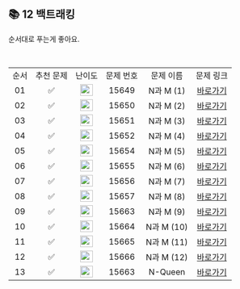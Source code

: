 ## 📚 12 백트래킹

순서대로 푸는게 좋아요.

<br/>

<table>
  <tr>
    <td align="center">순서</td>
    <td align="center">추천 문제</td>
    <td align="center">난이도</td>
    <td align="center">문제 번호</td>
    <td align="center">문제 이름</td>
    <td align="center">문제 링크</td>
  </tr>
  <tr>
    <td align="center">01</td>
    <td align="center">✅</td>
    <td align="center"><img height="23px" width="25px" src="https://d2gd6pc034wcta.cloudfront.net/tier/8.svg"></td>
    <td align="center">15649</td>
    <td align="center">N과 M (1)</td>
    <td align="center"><a href="https://www.acmicpc.net/problem/15649">바로가기</a></td>
  </tr>
  <tr>
    <td align="center">02</td>
    <td align="center">✅</td>
    <td align="center"><img height="23px" width="25px" src="https://d2gd6pc034wcta.cloudfront.net/tier/8.svg"></td>
    <td align="center">15650</td>
    <td align="center">N과 M (2)</td>
    <td align="center"><a href="https://www.acmicpc.net/problem/15650">바로가기</a></td>
  </tr>
  <tr>
    <td align="center">03</td>
    <td align="center">✅</td>
    <td align="center"><img height="23px" width="25px" src="https://d2gd6pc034wcta.cloudfront.net/tier/8.svg"></td>
    <td align="center">15651</td>
    <td align="center">N과 M (3)</td>
    <td align="center"><a href="https://www.acmicpc.net/problem/15651">바로가기</a></td>
  </tr>
  <tr>
    <td align="center">04</td>
    <td align="center">✅</td>
    <td align="center"><img height="23px" width="25px" src="https://d2gd6pc034wcta.cloudfront.net/tier/8.svg"></td>
    <td align="center">15652</td>
    <td align="center">N과 M (4)</td>
    <td align="center"><a href="https://www.acmicpc.net/problem/15652">바로가기</a></td>
  </tr>
  <tr>
    <td align="center">05</td>
    <td align="center">✅</td>
    <td align="center"><img height="23px" width="25px" src="https://d2gd6pc034wcta.cloudfront.net/tier/8.svg"></td>
    <td align="center">15654</td>
    <td align="center">N과 M (5)</td>
    <td align="center"><a href="https://www.acmicpc.net/problem/15654">바로가기</a></td>
  </tr>
  <tr>
    <td align="center">06</td>
    <td align="center">✅</td>
    <td align="center"><img height="23px" width="25px" src="https://d2gd6pc034wcta.cloudfront.net/tier/8.svg"></td>
    <td align="center">15655</td>
    <td align="center">N과 M (6)</td>
    <td align="center"><a href="https://www.acmicpc.net/problem/15655">바로가기</a></td>
  </tr>
  <tr>
    <td align="center">07</td>
    <td align="center">✅</td>
    <td align="center"><img height="23px" width="25px" src="https://d2gd6pc034wcta.cloudfront.net/tier/8.svg"></td>
    <td align="center">15656</td>
    <td align="center">N과 M (7)</td>
    <td align="center"><a href="https://www.acmicpc.net/problem/15656">바로가기</a></td>
  </tr>
  <tr>
    <td align="center">08</td>
    <td align="center">✅</td>
    <td align="center"><img height="23px" width="25px" src="https://d2gd6pc034wcta.cloudfront.net/tier/8.svg"></td>
    <td align="center">15657</td>
    <td align="center">N과 M (8)</td>
    <td align="center"><a href="https://www.acmicpc.net/problem/15657">바로가기</a></td>
  </tr>
  <tr>
    <td align="center">09</td>
    <td align="center">✅</td>
    <td align="center"><img height="23px" width="25px" src="https://d2gd6pc034wcta.cloudfront.net/tier/10.svg"></td>
    <td align="center">15663</td>
    <td align="center">N과 M (9)</td>
    <td align="center"><a href="https://www.acmicpc.net/problem/15663">바로가기</a></td>
  </tr>
  <tr>
    <td align="center">10</td>
    <td align="center">✅</td>
    <td align="center"><img height="23px" width="25px" src="https://d2gd6pc034wcta.cloudfront.net/tier/10.svg"></td>
    <td align="center">15664</td>
    <td align="center">N과 M (10)</td>
    <td align="center"><a href="https://www.acmicpc.net/problem/15664">바로가기</a></td>
  </tr>
  <tr>
    <td align="center">11</td>
    <td align="center">✅</td>
    <td align="center"><img height="23px" width="25px" src="https://d2gd6pc034wcta.cloudfront.net/tier/10.svg"></td>
    <td align="center">15665</td>
    <td align="center">N과 M (11)</td>
    <td align="center"><a href="https://www.acmicpc.net/problem/15665">바로가기</a></td>
  </tr>
  <tr>
    <td align="center">12</td>
    <td align="center">✅</td>
    <td align="center"><img height="23px" width="25px" src="https://d2gd6pc034wcta.cloudfront.net/tier/10.svg"></td>
    <td align="center">15666</td>
    <td align="center">N과 M (12)</td>
    <td align="center"><a href="https://www.acmicpc.net/problem/15666">바로가기</a></td>
  </tr>
   <tr>
    <td align="center">13</td>
    <td align="center">✅</td>
    <td align="center"><img height="23px" width="25px" src="https://d2gd6pc034wcta.cloudfront.net/tier/10.svg"></td>
    <td align="center">15663</td>
    <td align="center">N-Queen</td>
    <td align="center"><a href="https://www.acmicpc.net/problem/9663">바로가기</a></td>
  </tr>
</table>

<br/><br/>
